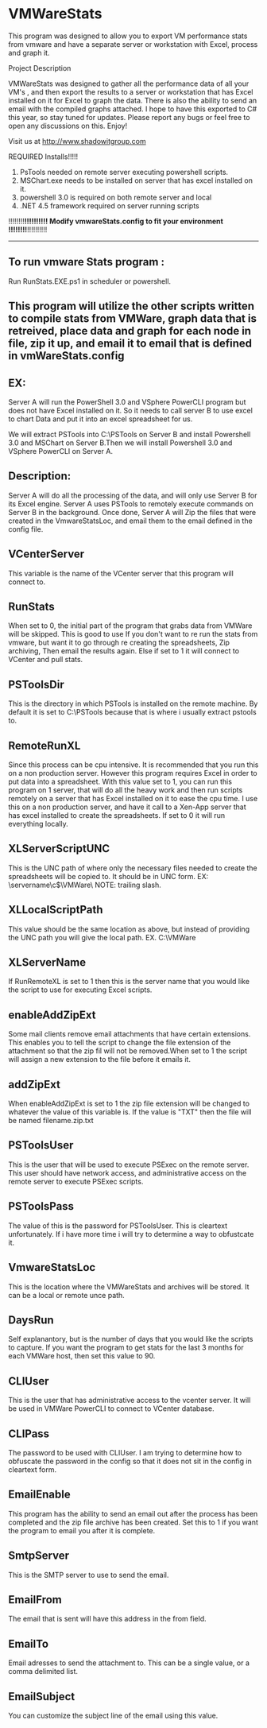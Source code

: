 # VMWareStats
This program was designed to allow you to export VM performance stats from vmware and have a separate server or workstation with Excel, process and graph it.


Project Description

VMWareStats was designed to gather all the performance data of all your VM's , and then export the results to a server or workstation that has Excel installed on it for Excel to graph the data. There is also the ability to send an email with the compiled graphs attached. I hope to have this exported to C# this year, so stay tuned for updates. Please report any bugs or feel free to open any discussions on this. Enjoy!

Visit us at http://www.shadowitgroup.com

REQUIRED Installs!!!!!

1. PsTools needed on remote server executing powershell scripts.
2. MSChart.exe needs to be installed on server that has excel installed on it.
3. powershell 3.0 is required on both remote server and local
4. .NET 4.5 framework required on server running scripts

!!!!!!!!**********************************************!!!!!!!!!!
Modify vmwareStats.config to fit your environment
!!!!!!!!**********************************************!!!!!!!!!!

-------------------------------------------------------------------------------------

To run vmware Stats program :
--------------------------------------------------------------------------------------
Run RunStats.EXE.ps1 in scheduler or powershell.

This program will utilize the other scripts written to
compile stats from VMWare, graph data that is retreived, place data and graph for each node in file, zip it up, 
and email it to email that is defined in vmWareStats.config
---------------------------------------------------------------------------------------

EX:
--------------------------------------------------------------------------------
Server A will run the PowerShell 3.0 and VSphere PowerCLI program but does not have Excel installed on it. So it needs 
to call server B to use excel to chart Data and put it into an excel spreadsheet for us.

We will extract PSTools into C:\PSTools on Server B and install Powershell 3.0 and MSChart on Server B.Then we will install Powershell 3.0 
and VSphere PowerCLI on Server A.


Description:
---------------------------------------------------------------------------------
Server A will do all the processing of the data, and will only use Server B for its Excel engine. Server A uses PSTools to remotely
execute commands on Server B in the background. Once done, Server A will Zip the files that were created in the VmwareStatsLoc, 
and email them to the email defined in the config file.


VCenterServer
---------------------------------------------
This variable is the name of the VCenter server that this program will connect to.

RunStats
---------------------------------------------
When set to 0, the initial part of the program that grabs data from VMWare will be skipped. This is good to use
If you don't want to re run the stats from vmware, but want it to go through re creating the spreadsheets, Zip archiving,
Then email the results again. Else if set to 1 it will connect to VCenter and pull stats.

PSToolsDir
----------------------------------------------
This is the directory in which PSTools is installed on the remote machine. By default it is set to C:\PSTools because that
is where i usually extract pstools to.

RemoteRunXL
----------------------------------------------
Since this process can be cpu intensive. It is recommended that you run this on a non production server. However this program
requires Excel in order to put data into a spreadsheet. With this value set to 1, you can run this program on 1 server, that
will do all the heavy work and then run scripts remotely on a server that has Excel installed on it to ease the cpu time. 
I use this on a non production server, and have it call to a Xen-App server that has excel installed to create the spreadsheets.
If set to 0 it will run everything locally.

XLServerScriptUNC
----------------------------------------------
This is the UNC path of where only the necessary files needed to create the spreadsheets will be copied to. It should be in
UNC form. EX: \\servername\c$\VMWare\ NOTE: trailing slash.

XLLocalScriptPath
----------------------------------------------
This value should be the same location as above, but instead of providing the UNC path you will give the local path. EX. C:\VMWare

XLServerName
----------------------------------------------
If RunRemoteXL is set to 1 then this is the server name that you would like the script to use for executing Excel scripts.

enableAddZipExt
----------------------------------------------
Some mail clients remove email attachments that have certain extensions. This enables you to tell the script to change the file
extension of the attachment so that the zip fil will not be removed.When set to 1 the script will assign a new extension to the file
before it emails it.

addZipExt
----------------------------------------------
When enableAddZipExt is set to 1 the zip file extension will be changed to whatever the value of this variable is. If the value is
"TXT" then the file will be named filename.zip.txt

PSToolsUser
-----------------------------------------------
This is the user that will be used to execute PSExec on the remote server. This user should have network access, and administrative 
access on the remote server to execute PSExec scripts.

PSToolsPass
-----------------------------------------------
The value of this is the password for PSToolsUser. This is cleartext unfortunately. If i have more time i will try to determine a way
to obfustcate it.

VmwareStatsLoc
-----------------------------------------------
This is the location where the VMWareStats and archives will be stored. It can be a local or remote unce path.

DaysRun
-----------------------------------------------
Self explanantory, but is the number of days that you would like the scripts to capture. If you want the program to get stats for 
the last 3 months for each VMWare host, then set this value to 90.

CLIUser
-----------------------------------------------
This is the user that has administrative access to the vcenter server. It will be used in VMWare PowerCLI to connect to VCenter
database.

CLIPass
-----------------------------------------------
The password to be used with CLIUser. I am trying to determine how to obfuscate the password in the config so that it does 
not sit in the config in cleartext form.

EmailEnable
-----------------------------------------------
This program has the ability to send an email out after the process has been completed and the zip file archive has been created.
Set this to 1 if you want the program to email you after it is complete.

SmtpServer
-----------------------------------------------
This is the SMTP server to use to send the email.

EmailFrom
-----------------------------------------------
The email that is sent will have this address in the from field.

EmailTo
-----------------------------------------------
Email adresses to send the attachment to. This can be a single value, or a comma delimited list.

EmailSubject
-----------------------------------------------
You can customize the subject line of the email using this value.

